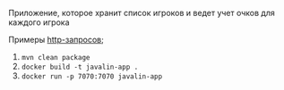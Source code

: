Приложение, которое хранит список игроков и ведет учет очков для каждого игрока

Примеры [http-запросов](./src/main/resources/http_demo.http);


1. `mvn clean package`
2. `docker build -t javalin-app .`
3. `docker run -p 7070:7070 javalin-app`